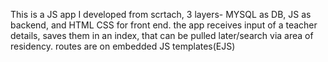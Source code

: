 This is a JS app I developed from scrtach, 3 layers- MYSQL as DB, JS as backend, and HTML CSS for front end.
the app receives input of a teacher details, saves them in an index, that can be pulled later/search via area of residency.
routes are on embedded JS templates(EJS)
